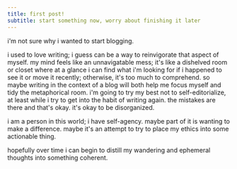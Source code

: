 ```yaml
---
title: first post!
subtitle: start something now, worry about finishing it later
---
```


i'm not sure why i wanted to start blogging.

i used to love writing; i guess can be a way to reinvigorate that aspect of myself.
my mind feels like an unnavigatable mess; it's like a dishelved room or closet where at a glance i can find what i'm looking for if i happened to see it or move it recently; otherwise, it's too much to comprehend. so maybe writing in the context of a blog will both help me focus myself and tidy the metaphorical room.
i'm going to try my best not to self-editorialize, at least while i try to get into the habit of writing again. the mistakes are there and that's okay. it's okay to be disorganized.

i am a person in this world; i have self-agency. maybe part of it is wanting to make a difference. maybe it's an attempt to try to place my ethics into some actionable thing.

hopefully over time i can begin to distill my wandering and ephemeral thoughts into something coherent.
